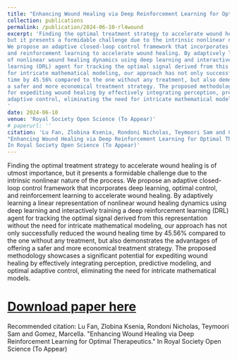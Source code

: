 ```yaml
---
title: "Enhancing Wound Healing via Deep Reinforcement Learning for Optimal Therapeutics"
collection: publications
permalink: /publication/2024-06-10-rl4wound
excerpt: 'Finding the optimal treatment strategy to accelerate wound healing is of utmost importance,
but it presents a formidable challenge due to the intrinsic nonlinear nature of the process.
We propose an adaptive closed-loop control framework that incorporates deep learning, optimal control,
and reinforcement learning to accelerate wound healing. By adaptively learning a linear representation
of nonlinear wound healing dynamics using deep learning and interactively training a deep reinforcement
learning (DRL) agent for tracking the optimal signal derived from this representation without the need
for intricate mathematical modeling, our approach has not only successfully reduced the wound healing
time by 45.56% compared to the one without any treatment, but also demonstrates the advantages of offering
a safer and more economical treatment strategy. The proposed methodology showcases a significant potential
for expediting wound healing by effectively integrating perception, predictive modeling, and optimal
adaptive control, eliminating the need for intricate mathematical models.
'
date: 2024-06-10
venue: 'Royal Society Open Science (To Appear)'
# paperurl: ''
citation: 'Lu Fan, Zlobina Ksenia, Rondoni Nicholas, Teymoori Sam and Gomez, Marcella.
"Enhancing Wound Healing via Deep Reinforcement Learning for Optimal Therapeutics."
In Royal Society Open Science (To Appear)'
---
```

Finding the optimal treatment strategy to accelerate wound healing is of utmost importance,
but it presents a formidable challenge due to the intrinsic nonlinear nature of the process.
We propose an adaptive closed-loop control framework that incorporates deep learning, optimal control,
and reinforcement learning to accelerate wound healing. By adaptively learning a linear representation
of nonlinear wound healing dynamics using deep learning and interactively training a deep reinforcement
learning (DRL) agent for tracking the optimal signal derived from this representation without the need
for intricate mathematical modeling, our approach has not only successfully reduced the wound healing
time by 45.56% compared to the one without any treatment, but also demonstrates the advantages of offering
a safer and more economical treatment strategy. The proposed methodology showcases a significant potential
for expediting wound healing by effectively integrating perception, predictive modeling, and optimal
adaptive control, eliminating the need for intricate mathematical models.

# [Download paper here]()

Recommended citation: Lu Fan, Zlobina Ksenia, Rondoni Nicholas, Teymoori Sam and Gomez, Marcella.
"Enhancing Wound Healing via Deep Reinforcement Learning for Optimal Therapeutics."
In Royal Society Open Science (To Appear)